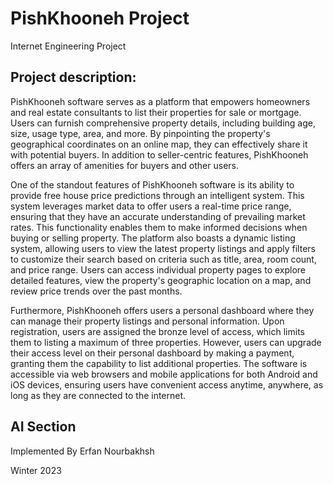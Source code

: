 # PishKhooneh Project

Internet Engineering Project

## Project description:

PishKhooneh software serves as a platform that empowers homeowners and real estate consultants to list their properties for sale or mortgage. Users can furnish comprehensive property details, including building age, size, usage type, area, and more. By pinpointing the property's geographical coordinates on an online map, they can effectively share it with potential buyers. In addition to seller-centric features, PishKhooneh offers an array of amenities for buyers and other users.

One of the standout features of PishKhooneh software is its ability to provide free house price predictions through an intelligent system. This system leverages market data to offer users a real-time price range, ensuring that they have an accurate understanding of prevailing market rates. This functionality enables them to make informed decisions when buying or selling property. The platform also boasts a dynamic listing system, allowing users to view the latest property listings and apply filters to customize their search based on criteria such as title, area, room count, and price range. Users can access individual property pages to explore detailed features, view the property's geographic location on a map, and review price trends over the past months.

Furthermore, PishKhooneh offers users a personal dashboard where they can manage their property listings and personal information. Upon registration, users are assigned the bronze level of access, which limits them to listing a maximum of three properties. However, users can upgrade their access level on their personal dashboard by making a payment, granting them the capability to list additional properties. The software is accessible via web browsers and mobile applications for both Android and iOS devices, ensuring users have convenient access anytime, anywhere, as long as they are connected to the internet.

## AI Section



Implemented By Erfan Nourbakhsh

Winter 2023
